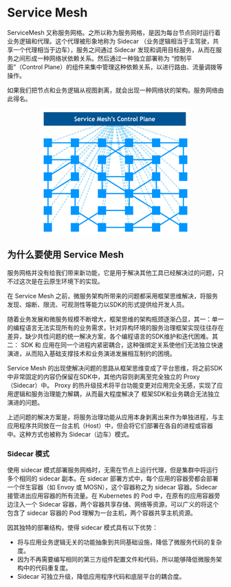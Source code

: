 # Service Mesh

ServiceMesh 又称服务网格。之所以称为服务网格，是因为每台节点同时运行着业务逻辑和代理。这个代理被形象地称为 Sidecar （业务逻辑相当于主驾驶，共享一个代理相当于边车），服务之间通过 Sidecar 发现和调用目标服务，从而在服务之间形成一种网络状依赖关系。然后通过一种独立部署称为 “控制平面”（Control Plane）的组件来集中管理这种依赖关系，以进行路由、流量调拨等操作。

如果我们把节点和业务逻辑从视图剥离，就会出现一种网络状的架构。服务网络由此得名。


<div  align="center">
	<img src="../assets/service-mesh.jpeg" width = "350"  align=center />
</div>

## 为什么要使用 Service Mesh

服务网格并没有给我们带来新功能，它是用于解决其他工具已经解决过的问题，只不过这次是在云原生环境下的实现。

在 Service Mesh 之前，微服务架构所带来的问题都采用框架思维解决，将服务发现、熔断、限流、可观测性等能力以SDK的形式提供给开发人员。

随着业务发展和微服务规模不断增大，框架思维的架构瓶颈逐渐凸显，其一：单一的编程语言无法实现所有的业务需求，针对异构环境的服务治理框架实现往往存在差异，缺少共性问题的统一解决方案，各个编程语言的SDK维护和迭代困难。其二： SDK 和 应用在同一个进程内紧密耦合，这种强绑定关系使他们无法独立快速演进，从而陷入基础支撑技术和业务演进发展相互制约的困境。

Service Mesh 的出现使解决问题的思路从框架思维变成了平台思维，将之前SDK中非常固定的内容仍保留在SDK中，其他内容则剥离至完全独立的 Proxy（Sidecar）中。 Proxy 的热升级技术将平台功能变更对应用完全无感，实现了应用逻辑和服务治理能力解耦，从而最大程度解决了 框架SDK和业务耦合无法独立演进的问题。


上述问题的解决方案是，将服务治理功能从应用本身剥离出来作为单独进程，与主应用程序共同放在一台主机（Host）中，但会将它们部署在各自的进程或容器中。这种方式也被称为 Sidecar（边车）模式。


### Sidecar 模式

使用 sidecar 模式部署服务网格时，无需在节点上运行代理，但是集群中将运行多个相同的 sidecar 副本。在 sidecar 部署方式中，每个应用的容器旁都会部署一个伴生容器（如 Envoy 或 MOSN），这个容器称之为 sidecar 容器。Sidecar 接管进出应用容器的所有流量。在 Kubernetes 的 Pod 中，在原有的应用容器旁边注入一个 Sidecar 容器，两个容器共享存储、网络等资源，可以广义的将这个包含了 sidecar 容器的 Pod 理解为一台主机，两个容器共享主机资源。

因其独特的部署结构，使得 sidecar 模式具有以下优势：

- 将与应用业务逻辑无关的功能抽象到共同基础设施，降低了微服务代码的复杂度。
- 因为不再需要编写相同的第三方组件配置文件和代码，所以能够降低微服务架构中的代码重复度。
- Sidecar 可独立升级，降低应用程序代码和底层平台的耦合度。

